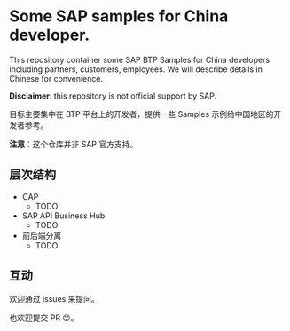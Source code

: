# Some SAP samples for China developer.

This repository container some SAP BTP Samples for China developers including partners, customers, employees. We will describe details in Chinese for convenience.

**Disclaimer**: this repository is not official support by SAP.

目标主要集中在 BTP 平台上的开发者，提供一些 Samples 示例给中国地区的开发者参考。

**注意**：这个仓库并非 SAP 官方支持。

## 层次结构

- CAP
  - TODO
- SAP API Business Hub
  - TODO
- 前后端分离
  - TODO

## 互动

欢迎通过 issues 来提问。

也欢迎提交 PR 😊。

